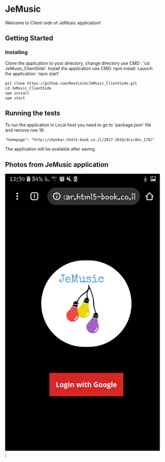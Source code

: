# JeMusic

Welcome to Client-side of JeMusic application!

## Getting Started
### Installing

Clone the application to your directory, 
change directory use CMD : 'cd JeMusic_ClientSide'.
Install the application use CMD: npm install.
Launch the application: 'npm start'

```
git clone https://github.com/ReutLeib/JeMusic_ClientSide.git
cd JeMusic_ClientSide
npm install
npm start
```

## Running the tests

To run the application in Local host you need to go to 'package.json' file 
and remove row 16:
```
"homepage": "http://shenkar.html5-book.co.il/2017-2018/dcs/dev_179/"
```
The application will be available after saving. 

## Photos from JeMusic application

![Login page](ReadMe/1.jpeg?raw=true|=200x320 "Login page");
